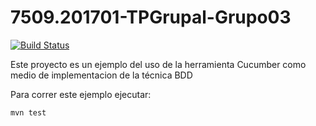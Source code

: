 # 7509.201701-TPGrupal-Grupo03

[![Build Status](https://travis-ci.org/juanmzaragoza/7509.201701-TPGrupal-Grupo03.svg?branch=master)](https://travis-ci.org/juanmzaragoza/7509.201701-TPGrupal-Grupo03)

Este proyecto es un ejemplo del uso de la herramienta Cucumber como medio de implementacion de la técnica BDD

Para correr este ejemplo ejecutar:

```
mvn test
```
